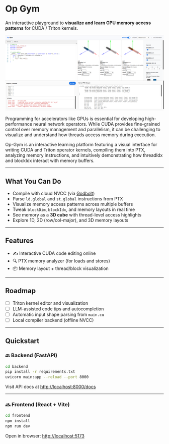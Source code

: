 
# Op Gym

An interactive playground to **visualize and learn GPU memory access patterns** for CUDA / Triton kernels.

![CUDA-Gym Overview](./assets/public/demo-overview.png)


Programming for accelerators like GPUs is essential for developing high-performance neural network operators. While CUDA provides fine-grained control over memory management and parallelism, it can be challenging to visualize and understand how threads access memory during execution.

Op-Gym is an interactive learning platform featuring a visual interface for writing CUDA and Triton operator kernels, compiling them into PTX, analyzing memory instructions, and intuitively demonstrating how threadIdx and blockIdx interact with memory buffers.




---

## What You Can Do 
* Compile with cloud NVCC (via [Godbolt](https://godbolt.org/))
* Parse `ld.global` and `st.global` instructions from PTX
* Visualize memory access patterns across multiple buffers
* Tweak `blockDim`, `blockIdx`, and memory layouts in real time
* See memory as a **3D cube** with thread-level access highlights
* Explore 1D, 2D (row/col-major), and 3D memory layouts

---

## Features 

* ✍️ Interactive CUDA code editing online
* 🔍 PTX memory analyzer (for loads and stores)
* 📦 Memory layout + thread/block visualization


---

## Roadmap 

* [ ] Triton kernel editor and visualization
* [ ] LLM-assisted code tips and autocompletion
* [ ] Automatic input shape parsing from `main.cu`
* [ ] Local compiler backend (offline NVCC)

---

## Quickstart 

### 🔙 Backend (FastAPI)

```bash
cd backend
pip install -r requirements.txt
uvicorn main:app --reload --port 8000
```

Visit API docs at [http://localhost:8000/docs](http://localhost:8000/docs)

---

### 🔜 Frontend (React + Vite)

```bash
cd frontend
npm install
npm run dev
```

Open in browser: [http://localhost:5173](http://localhost:5173)
